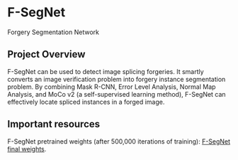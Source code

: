 # F-SegNet
Forgery Segmentation Network

## Project Overview
F-SegNet can be used to detect image splicing forgeries. It smartly converts an image verification problem into forgery instance segmentation problem. By combining Mask R-CNN, Error Level Analysis, Normal Map Analysis, and MoCo v2 (a self-supervised learning method), F-SegNet can effectively locate spliced instances in a forged image.

## Important resources
F-SegNet pretrained weights (after 500,000 iterations of training): [F-SegNet final weights](https://www.dropbox.com/s/zk73svhemd8i7pa/model_final.pth?dl=0).
